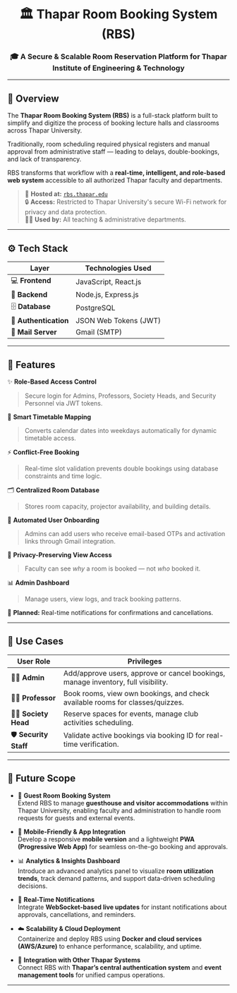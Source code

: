 <div align="center">

# 🏛️ Thapar Room Booking System (RBS)

### 🎓 A Secure & Scalable Room Reservation Platform for Thapar Institute of Engineering & Technology

</div>

---

## 📘 Overview

The **Thapar Room Booking System (RBS)** is a full-stack platform built to simplify and digitize the process of booking lecture halls and classrooms across Thapar University.

Traditionally, room scheduling required physical registers and manual approval from administrative staff — leading to delays, double-bookings, and lack of transparency.

RBS transforms that workflow with a **real-time, intelligent, and role-based web system** accessible to all authorized Thapar faculty and departments.

> 🏫 **Hosted at:** [`rbs.thapar.edu`](https://rbs.thapar.edu)  
> 🔒 **Access:** Restricted to Thapar University's secure Wi-Fi network for privacy and data protection.  
> 👩‍🏫 **Used by:** All teaching & administrative departments.

---

## ⚙️ Tech Stack

| Layer                 | Technologies Used     |
| --------------------- | --------------------- |
| 💻 **Frontend**       | JavaScript, React.js  |
| 🧠 **Backend**        | Node.js, Express.js   |
| 🗄️ **Database**       | PostgreSQL            |
| 🔐 **Authentication** | JSON Web Tokens (JWT) |
| 📧 **Mail Server**    | Gmail (SMTP)          |

---

## 🚀 Features

✨ **Role-Based Access Control**

> Secure login for Admins, Professors, Society Heads, and Security Personnel via JWT tokens.

📅 **Smart Timetable Mapping**

> Converts calendar dates into weekdays automatically for dynamic timetable access.

⚡ **Conflict-Free Booking**

> Real-time slot validation prevents double bookings using database constraints and time logic.

🗂️ **Centralized Room Database**

> Stores room capacity, projector availability, and building details.

📧 **Automated User Onboarding**

> Admins can add users who receive email-based OTPs and activation links through Gmail integration.

🧾 **Privacy-Preserving View Access**

> Faculty can see _why_ a room is booked — not _who_ booked it.

📊 **Admin Dashboard**

> Manage users, view logs, and track booking patterns.

💬 **Planned:** Real-time notifications for confirmations and cancellations.

---

## 🧠 Use Cases

| User Role             | Privileges                                                                        |
| --------------------- | --------------------------------------------------------------------------------- |
| 👨‍💼 **Admin**          | Add/approve users, approve or cancel bookings, manage inventory, full visibility. |
| 👩‍🏫 **Professor**      | Book rooms, view own bookings, and check available rooms for classes/quizzes.     |
| 🧑‍🎓 **Society Head**   | Reserve spaces for events, manage club activities scheduling.                     |
| 🛡️ **Security Staff** | Validate active bookings via booking ID for real-time verification.               |

---

## 🔮 Future Scope

- 🏨 **Guest Room Booking System**  
  Extend RBS to manage **guesthouse and visitor accommodations** within Thapar University, enabling faculty and administration to handle room requests for guests and external events.

- 📱 **Mobile-Friendly & App Integration**  
  Develop a responsive **mobile version** and a lightweight **PWA (Progressive Web App)** for seamless on-the-go booking and approvals.

- 📊 **Analytics & Insights Dashboard**  
  Introduce an advanced analytics panel to visualize **room utilization trends**, track demand patterns, and support data-driven scheduling decisions.

- 🔔 **Real-Time Notifications**  
  Integrate **WebSocket-based live updates** for instant notifications about approvals, cancellations, and reminders.

- ☁️ **Scalability & Cloud Deployment**  
  Containerize and deploy RBS using **Docker and cloud services (AWS/Azure)** to enhance performance, scalability, and uptime.

- 🤝 **Integration with Other Thapar Systems**  
  Connect RBS with **Thapar’s central authentication system** and **event management tools** for unified campus operations.

---
